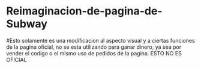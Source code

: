 # Reimaginacion-de-pagina-de-Subway

#Esto solamente es una modificacion al aspecto visual y a ciertas funciones de la pagina oficial, no se esta utilizando para ganar dinero, ya sea por vender el codigo o el mismo uso de pedidos de la pagina.
ESTO NO ES OFICIAL
